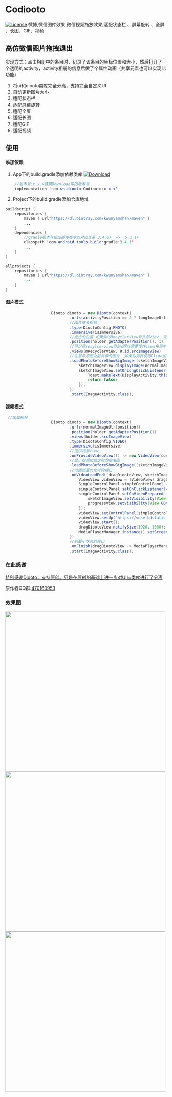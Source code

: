 # Codiooto
[![License](https://img.shields.io/badge/License%20-Apache%202-337ab7.svg)](https://www.apache.org/licenses/LICENSE-2.0)
微博,微信图库效果,微信视频拖放效果,适配状态栏 、屏幕旋转 、全屏 、长图、GIF、视频
## 高仿微信图片拖拽退出
实现方式：点击相册中的条目时，记录了该条目的坐标位置和大小，然后打开了一个透明的activity，activity相册的信息后做了个属性动画（共享元素也可以实现此功能）
1. 将ui和diooto类库完全分离，支持完全自定义UI
2. 自动更新图片大小
3. 适配状态栏
4. 适配屏幕旋转
5. 适配全屏
6. 适配长图
7. 适配GIF
8. 适配视频
## 使用
#### 添加依赖 
1. App下的build.gradle添加依赖类库  [ ![Download](https://api.bintray.com/packages/kwunyamshan/maven/Codiooto/images/download.svg) ](https://bintray.com/kwunyamshan/maven/Codiooto/_latestVersion)
```Java
    //版本号:x.x.x替换Download中的版本号
    implementation 'com.wh.diooto:Codiooto:x.x.x'
```
2. Project下的build.gradle添加仓库地址
```Java
buildscript {
    repositories {
        maven { url"https://dl.bintray.com/kwunyamshan/maven" }    
        ...
    }
    dependencies {
        //gradle版本与相应插件版本的对应关系 3.4.0+  —>  5.1.1+
        classpath 'com.android.tools.build:gradle:3.4.1'
        ...
    }
}

allprojects {
    repositories {
        maven { url"https://dl.bintray.com/kwunyamshan/maven" }
        ...
    }
}
```
#### 图片模式
```Java
                    Diooto diooto = new Diooto(context)
                            .urls(activityPosition == 2 ? longImageUrl : normalImageUlr)
                            //图片或者视频
                            .type(DiootoConfig.PHOTO)
                            .immersive(isImmersive)
                            //点击的位置 如果你的RecyclerView有头部View  则使用 .position(holder.getAdapterPosition(),headSize) headSize为头部布局数量
                            .position(holder.getAdapterPosition(), 1)
                            //可以传recylcerview自动识别(需要传在item布局中的viewId)  也可以手动传view数组
                            .views(mRecyclerView, R.id.srcImageView)
                            //在显示原图之前显示的图片  如果你列表使用Glide加载  这里也使用Glide加载
                            .loadPhotoBeforeShowBigImage((sketchImageView, position12) -> {
                                sketchImageView.displayImage(normalImageUlr[position]);
                                sketchImageView.setOnLongClickListener(v -> {
                                    Toast.makeText(DisplayActivity.this, "Long click", Toast.LENGTH_SHORT).show();
                                    return false;
                                });
                            })
                            .start(ImageActivity.class);
```
#### 视频模式
```Java
 //加载视频
                    Diooto diooto = new Diooto(context)
                            .urls(normalImageUlr[position])
                            .position(holder.getAdapterPosition())
                            .views(holder.srcImageView)
                            .type(DiootoConfig.VIDEO)
                            .immersive(isImmersive)
                            //提供视频View
                            .onProvideVideoView(() -> new VideoView(context))
                            //显示视频加载之前的缩略图
                            .loadPhotoBeforeShowBigImage((sketchImageView, position13) -> sketchImageView.displayImage(normalImageUlr[position]))
                            //动画到最大化时的接口
                            .onVideoLoadEnd((dragDiootoView, sketchImageView, progressView) -> {
                                VideoView videoView = (VideoView) dragDiootoView.getContentView();
                                SimpleControlPanel simpleControlPanel = new SimpleControlPanel(context);
                                simpleControlPanel.setOnClickListener(v -> dragDiootoView.backToMin());
                                simpleControlPanel.setOnVideoPreparedListener(() -> {
                                    sketchImageView.setVisibility(View.GONE);
                                    progressView.setVisibility(View.GONE);
                                });
                                videoView.setControlPanel(simpleControlPanel);
                                videoView.setUp("https://vdse.bdstatic.com//28df11aa5252020ace6fa4321f5a50e3.mp4?authorization=bce-auth-v1/fb297a5cc0fb434c971b8fa103e8dd7b/2017-05-11T09:02:31Z/-1//b3d16a3d534465108ca76bf89d90f86e5b1be6543119a9d864b6d3c315251725");
                                videoView.start();
                                dragDiootoView.notifySize(1920, 1080);
                                MediaPlayerManager.instance().setScreenScale(ScaleType.SCALE_CENTER_CROP);
                            })
                            //到最小状态的接口
                            .onFinish(dragDiootoView -> MediaPlayerManager.instance().releasePlayerAndView(context))
                            .start(ImageActivity.class);
```
### 在此感谢
  [特别感谢Diooto，支持原创。只是在原创的基础上进一步对UI与类库进行了分离](https://github.com/moyokoo/Diooto)
  
  原作者QQ群:[470160953](http://qm.qq.com/cgi-bin/qm/qr?k=PfTIlZp3p1_VBZwOMq_iFRBE6Xn89uz8)

### 效果图
  <img src="https://github.com/moyokoo/Media/blob/master/diooto1.gif?raw=true" height="500"/><img src="https://github.com/moyokoo/Media/blob/master/diooto2.gif?raw=true" height="500"/><img src="https://github.com/moyokoo/Media/blob/master/diooto3.gif?raw=true" height="500"/>